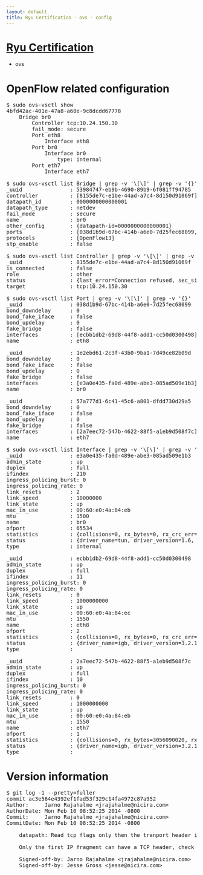 ```yaml
---
layout: default
title: Ryu Certification - ovs - config
---
```

# [Ryu Certification](http://osrg.github.io/ryu/certification.html)
* ovs 

# OpenFlow related configuration
<pre>
$ sudo ovs-vsctl show
4bfd42ac-401e-47a8-a68e-9c8dcdd67778
    Bridge br0
        Controller tcp:10.24.150.30
        fail_mode: secure
        Port eth8
            Interface eth8
        Port br0
            Interface br0
                type: internal
        Port eth7
            Interface eth7

$ sudo ovs-vsctl list Bridge | grep -v '\[\]' | grep -v '{}'
_uuid               : 53984747-eb9b-4690-89b9-6f081ff94785
controller          : [8155de7c-e1be-44ad-a7c4-8d150d91069f]
datapath_id         : 0000000000000001
datapath_type       : netdev
fail_mode           : secure
name                : br0
other_config        : {datapath-id=0000000000000001}
ports               : [038d1b9d-67bc-414b-a6e0-7d25fec68099, 1e2ebd61-2c3f-43b0-9ba1-7d49ce82b09d, 57a777d1-6c41-45c6-a801-dfdd730d29a5]
protocols           : [OpenFlow13]
stp_enable          : false

$ sudo ovs-vsctl list Controller | grep -v '\[\]' | grep -v '{}'
_uuid               : 8155de7c-e1be-44ad-a7c4-8d150d91069f
is_connected        : false
role                : other
status              : {last_error=Connection refused, sec_since_connect=302, sec_since_disconnect=3, state=BACKOFF}
target              : tcp:10.24.150.30

$ sudo ovs-vsctl list Port | grep -v '\[\]' | grep -v '{}'
_uuid               : 038d1b9d-67bc-414b-a6e0-7d25fec68099
bond_downdelay      : 0
bond_fake_iface     : false
bond_updelay        : 0
fake_bridge         : false
interfaces          : [ecbb1db2-69d8-44f8-add1-cc50d0300498]
name                : eth8

_uuid               : 1e2ebd61-2c3f-43b0-9ba1-7d49ce82b09d
bond_downdelay      : 0
bond_fake_iface     : false
bond_updelay        : 0
fake_bridge         : false
interfaces          : [e3a0e435-fa0d-489e-abe3-085ad509e1b3]
name                : br0

_uuid               : 57a777d1-6c41-45c6-a801-dfdd730d29a5
bond_downdelay      : 0
bond_fake_iface     : false
bond_updelay        : 0
fake_bridge         : false
interfaces          : [2a7eec72-547b-4622-88f5-a1eb9d508f7c]
name                : eth7

$ sudo ovs-vsctl list Interface | grep -v '\[\]' | grep -v '{}'
_uuid               : e3a0e435-fa0d-489e-abe3-085ad509e1b3
admin_state         : up
duplex              : full
ifindex             : 210
ingress_policing_burst: 0
ingress_policing_rate: 0
link_resets         : 2
link_speed          : 10000000
link_state          : up
mac_in_use          : 00:60:e0:4a:84:eb
mtu                 : 1500
name                : br0
ofport              : 65534
statistics          : {collisions=0, rx_bytes=0, rx_crc_err=0, rx_dropped=0, rx_errors=0, rx_frame_err=0, rx_over_err=0, rx_packets=0, tx_bytes=0, tx_dropped=0, tx_errors=0, tx_packets=0}
status              : {driver_name=tun, driver_version=1.6, firmware_version=N/A}
type                : internal

_uuid               : ecbb1db2-69d8-44f8-add1-cc50d0300498
admin_state         : up
duplex              : full
ifindex             : 11
ingress_policing_burst: 0
ingress_policing_rate: 0
link_resets         : 0
link_speed          : 1000000000
link_state          : up
mac_in_use          : 00:60:e0:4a:84:ec
mtu                 : 1550
name                : eth8
ofport              : 2
statistics          : {collisions=0, rx_bytes=0, rx_crc_err=0, rx_dropped=0, rx_errors=0, rx_frame_err=0, rx_over_err=0, rx_packets=0, tx_bytes=1526698, tx_dropped=0, tx_errors=0, tx_packets=16311}
status              : {driver_name=igb, driver_version=3.2.10-k, firmware_version=3.10-0}
type                : 

_uuid               : 2a7eec72-547b-4622-88f5-a1eb9d508f7c
admin_state         : up
duplex              : full
ifindex             : 10
ingress_policing_burst: 0
ingress_policing_rate: 0
link_resets         : 0
link_speed          : 1000000000
link_state          : up
mac_in_use          : 00:60:e0:4a:84:eb
mtu                 : 1550
name                : eth7
ofport              : 1
statistics          : {collisions=0, rx_bytes=3056090020, rx_crc_err=0, rx_dropped=0, rx_errors=0, rx_frame_err=0, rx_over_err=0, rx_packets=72562614, tx_bytes=0, tx_dropped=0, tx_errors=0, tx_packets=0}
status              : {driver_name=igb, driver_version=3.2.10-k, firmware_version=3.10-0}
type                : 
</pre>

# Version information
<pre>
$ git log -1 --pretty=fuller
commit ac3e564e4392ef1fad53f329c14fa4972c87a952
Author:     Jarno Rajahalme &lt;jrajahalme@nicira.com&gt;
AuthorDate: Mon Feb 10 08:52:25 2014 -0800
Commit:     Jarno Rajahalme &lt;jrajahalme@nicira.com&gt;
CommitDate: Mon Feb 10 08:52:25 2014 -0800

    datapath: Read tcp flags only then the tranport header is present.
    
    Only the first IP fragment can have a TCP header, check for this.
    
    Signed-off-by: Jarno Rajahalme &lt;jrajahalme@nicira.com&gt;
    Signed-off-by: Jesse Gross &lt;jesse@nicira.com&gt;
</pre>

